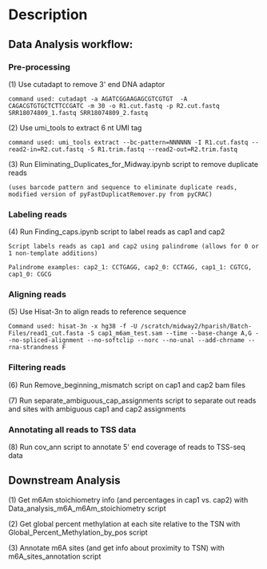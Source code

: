 # Description
## Data Analysis workflow:
### Pre-processing

(1) Use cutadapt to remove 3' end DNA adaptor
    
    command used: cutadapt -a AGATCGGAAGAGCGTCGTGT  -A CAGACGTGTGCTCTTCCGATC -m 30 -o R1.cut.fastq -p R2.cut.fastq SRR18074809_1.fastq SRR18074809_2.fastq

(2) Use umi_tools to extract 6 nt UMI tag

    command used: umi_tools extract --bc-pattern=NNNNNN -I R1.cut.fastq --read2-in=R2.cut.fastq -S R1.trim.fastq --read2-out=R2.trim.fastq

(3) Run Eliminating_Duplicates_for_Midway.ipynb script to remove duplicate reads

    (uses barcode pattern and sequence to eliminate duplicate reads, modified version of pyFastDuplicatRemover.py from pyCRAC)

### Labeling reads
(4) Run Finding_caps.ipynb script to label reads as cap1 and cap2

    Script labels reads as cap1 and cap2 using palindrome (allows for 0 or 1 non-template additions)

    Palindrome examples: cap2_1: CCTGAGG, cap2_0: CCTAGG, cap1_1: CGTCG, cap1_0: CGCG

### Aligning reads
(5) Use Hisat-3n to align reads to reference sequence

    Command used: hisat-3n -x hg38 -f -U /scratch/midway2/hparish/Batch-Files/read1_cut.fasta -S cap1_m6am_test.sam --time --base-change A,G --no-spliced-alignment --no-softclip --norc --no-unal --add-chrname --rna-strandness F


### Filtering reads
(6) Run Remove_beginning_mismatch script on cap1 and cap2 bam files

(7) Run separate_ambiguous_cap_assignments script to separate out reads and sites with ambiguous cap1 and cap2 assignments

### Annotating all reads to TSS data
(8) Run cov_ann script to annotate 5' end coverage of reads to TSS-seq data

## Downstream Analysis

(1) Get m6Am stoichiometry info (and percentages in cap1 vs. cap2) with Data_analysis_m6A_m6Am_stoichiometry script

(2) Get global percent methylation at each site relative to the TSN with Global_Percent_Methylation_by_pos script

(3) Annotate m6A sites (and get info about proximity to TSN) with m6A_sites_annotation script
